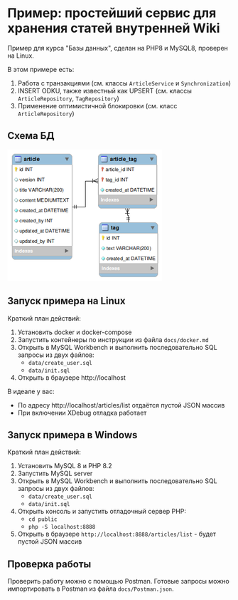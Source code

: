 # Пример: простейший сервис для хранения статей внутренней Wiki

Пример для курса "Базы данных", сделан на PHP8 и MySQL8, проверен на Linux.

В этом примере есть:

1. Работа с транзакциями (см. классы `ArticleService` и `Synchronization`)
2. INSERT ODKU, также известный как UPSERT (см. классы `ArticleRepository`, `TagRepository`)
3. Применение оптимистичной блокировки (см. класс `ArticleRepository`)

## Схема БД

![Schema](docs/wiki-backend-schema.png)

## Запуск примера на Linux

Краткий план действий:

1. Установить docker и docker-compose
2. Запустить контейнеры по инструкции из файла `docs/docker.md`
3. Открыть в MySQL Workbench и выполнить последовательно SQL запросы из двух файлов:
   - `data/create_user.sql`
   - `data/init.sql`
4. Открыть в браузере http://localhost

В идеале у вас:
- По адресу http://localhost/articles/list отдаётся пустой JSON массив
- При включении XDebug отладка работает

## Запуск примера в Windows

Краткий план действий:

1. Установить MySQL 8 и PHP 8.2
2. Запустить MySQL server
3. Открыть в MySQL Workbench и выполнить последовательно SQL запросы из двух файлов:
   - `data/create_user.sql`
   - `data/init.sql`
4. Открыть консоль и запустить отладочный сервер PHP:
    - `cd public`
    - `php -S localhost:8888`
5. Открыть в браузере `http://localhost:8888/articles/list` - будет пустой JSON массив

## Проверка работы

Проверить работу можно с помощью Postman. Готовые запросы можно импортировать в Postman из файла `docs/Postman.json`.
